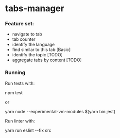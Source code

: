 # tabs-manager

### Feature set:
- navigate to tab
- tab counter
- identify the language
- find similar to this tab [Basic]
- identify the topic [TODO]
- aggregate tabs by content [TODO]

### Running 
Run tests with: 

npm test

or

yarn node --experimental-vm-modules $(yarn bin jest)

Run linter with:

yarn run eslint --fix src